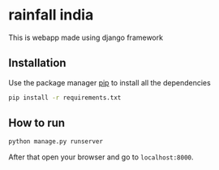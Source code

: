 # rainfall india

This is webapp made using django framework

## Installation

Use the package manager [pip](https://pip.pypa.io/en/stable/)  to install all the dependencies

```bash
pip install -r requirements.txt
```

## How to run

```bash
python manage.py runserver
```
After that open your browser and go to `localhost:8000`. 
